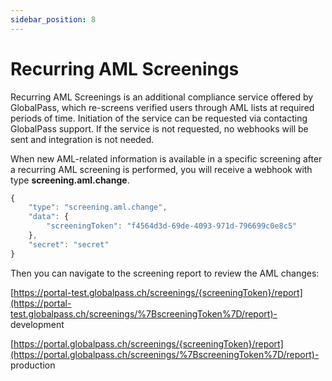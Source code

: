 ```yaml
---
sidebar_position: 8
---
```

# Recurring AML Screenings

Recurring AML Screenings is an additional compliance service offered by GlobalPass, which re-screens verified users through AML lists at required periods of time. Initiation of the service can be requested via contacting GlobalPass support. If the service is not requested, no webhooks will be sent and integration is not needed.

When new AML-related information is available in a specific screening after a recurring AML screening is performed, you will receive a webhook with type **screening.aml.change**.

```js title="Example webhook"
{
    "type": "screening.aml.change",
    "data": {
        "screeningToken": "f4564d3d-69de-4093-971d-796699c0e8c5"
    },
    "secret": "secret"
}
```

Then you can navigate to the screening report to review the AML changes:

[https://portal-test.globalpass.ch/screenings/{screeningToken}/report](https://portal-test.globalpass.ch/screenings/%7BscreeningToken%7D/report)- development

[https://portal.globalpass.ch/screenings/{screeningToken}/report](https://portal.globalpass.ch/screenings/%7BscreeningToken%7D/report)- production

